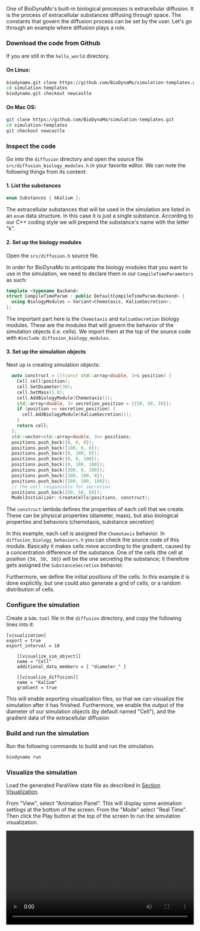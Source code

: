 One of BioDynaMo's built-in biological processes is extracellular diffusion.
It is the process of extracellular substances diffusing through space. The constants
that govern the diffusion process can be set by the user. Let's go through an
example where diffusion plays a role.

### Download the code from Github

If you are still in the `hello_world` directory.

#### On Linux:

``` sh
biodynamo.git clone https://github.com/BioDynaMo/simulation-templates.git
cd simulation-templates
biodynamo.git checkout newcastle
```

#### On Mac OS:

``` sh
git clone https://github.com/BioDynaMo/simulation-templates.git
cd simulation-templates
git checkout newcastle
```

### Inspect the code

Go into the `diffusion` directory and open the source file `src/diffusion_biology_modules.h` in your favorite editor.
We can note the following things from its content:

#### 1. List the substances

``` C++
enum Substances { kKalium };
```

The extracellular substances that will be used in the simulation are listed in
an `enum` data structure. In this case it is just a single substance. According to our C++
coding style we will prepend the substance's name with the letter "k".

#### 2. Set up the biology modules

Open the `src/diffusion.h` source file.

In order for BioDynaMo to anticipate the biology modules that you want to use in
the simulation, we need to declare them in our `CompileTimeParameters` as such:

``` C++
template <typename Backend>
struct CompileTimeParam : public DefaultCompileTimeParam<Backend> {
  using BiologyModules = Variant<Chemotaxis, KaliumSecretion>;
};
```

The important part here is the `Chemotaxis` and
`KaliumSecretion` biology modules. These are the modules that will govern the
behavior of the simulation objects (i.e. cells). We import them at the top of the
source code with `#include diffusion_biology_modules`.

#### 3. Set up the simulation objects

Next up is creating simulation objects:

``` C++
  auto construct = [](const std::array<double, 3>& position) {
    Cell cell(position);
    cell.SetDiameter(30);
    cell.SetMass(1.0);
    cell.AddBiologyModule(Chemotaxis());
    std::array<double, 3> secretion_position = {{50, 50, 50}};
    if (position == secretion_position) {
      cell.AddBiologyModule(KaliumSecretion());
    }
    return cell;
  };
  std::vector<std::array<double, 3>> positions;
  positions.push_back({0, 0, 0});
  positions.push_back({100, 0, 0});
  positions.push_back({0, 100, 0});
  positions.push_back({0, 0, 100});
  positions.push_back({0, 100, 100});
  positions.push_back({100, 0, 100});
  positions.push_back({100, 100, 0});
  positions.push_back({100, 100, 100});
  // the cell responsible for secretion
  positions.push_back({50, 50, 50});
  ModelInitializer::CreateCells(positions, construct);
```

The `construct` lambda defines the properties of each cell that we create. These can be
physical properties (diameter, mass), but also biological properties and behaviors
(chemotaxis, substance secretion)

In this example, each cell is assigned the `Chemotaxis` behavior. In `diffusion_biology_behaviors.h` you can
check the source code of this module. Basically it makes cells move according to the gradient,
caused by a concentration difference of the substance. One of the cells
(the cell at position `{50, 50, 50}`) will be the one secreting the substance;
it therefore gets assigned the `SubstanceSecretion` behavior.

Furthermore, we define the initial positions of the cells. In this example it is
done explicitly, but one could also generate a grid of cells, or a random distribution
of cells.

### Configure the simulation

Create a `bdm.toml` file in the `diffusion` directory, and copy the following lines
into it:

```
[visualization]
export = true
export_interval = 10

	[[visualize_sim_object]]
	name = "Cell"
	additional_data_members = [ "diameter_" ]

	[[visualize_diffusion]]
	name = "Kalium"
	gradient = true

```

This will enable exporting visualization files, so that we can visualize the
simulation after it has finished. Furthermore, we enable the output of the diameter
of our simulation objects (by default named "Cell"), and the gradient data of the
extracellular diffusion

### Build and run the simulation

Run the following commands to build and run the simulation.

``` sh
biodynamo run
```

### Visualize the simulation

Load the generated ParaView state file as described in [Section Visualization](visualization.md#export-visualization-files).

From "View", select "Animation Panel". This will display some animation settings
at the bottom of the screen. From the "Mode" select "Real Time".
Then click the Play button at the top of the screen to run the simulation visualization.

<video width="100%" controls>
  <source src="https://cernbox.cern.ch/index.php/s/rzl2Kb4uxny4ZXF/download?path=%2F&files=exported_visualization.mp4" type="video/mp4">
  Your browser does not support the video tag.
</video>
